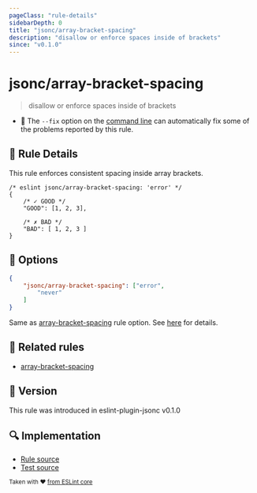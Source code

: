 ```yaml
---
pageClass: "rule-details"
sidebarDepth: 0
title: "jsonc/array-bracket-spacing"
description: "disallow or enforce spaces inside of brackets"
since: "v0.1.0"
---
```


# jsonc/array-bracket-spacing

> disallow or enforce spaces inside of brackets

- :wrench: The `--fix` option on the [command line](https://eslint.org/docs/user-guide/command-line-interface#fixing-problems) can automatically fix some of the problems reported by this rule.

## :book: Rule Details

This rule enforces consistent spacing inside array brackets.

<eslint-code-block fix>

<!-- eslint-skip -->

```json5
/* eslint jsonc/array-bracket-spacing: 'error' */
{
    /* ✓ GOOD */
    "GOOD": [1, 2, 3],

    /* ✗ BAD */
    "BAD": [ 1, 2, 3 ]
}
```

</eslint-code-block>

## :wrench: Options

```json
{
    "jsonc/array-bracket-spacing": ["error",
        "never"
    ]
}
```

Same as [array-bracket-spacing] rule option. See [here](https://eslint.org/docs/rules/array-bracket-spacing#options) for details.

## :couple: Related rules

- [array-bracket-spacing]

[array-bracket-spacing]: https://eslint.org/docs/rules/array-bracket-spacing

## :rocket: Version

This rule was introduced in eslint-plugin-jsonc v0.1.0

## :mag: Implementation

- [Rule source](https://github.com/ota-meshi/eslint-plugin-jsonc/blob/master/lib/rules/array-bracket-spacing.ts)
- [Test source](https://github.com/ota-meshi/eslint-plugin-jsonc/blob/master/tests/lib/rules/array-bracket-spacing.ts)

<sup>Taken with ❤️ [from ESLint core](https://eslint.org/docs/rules/array-bracket-spacing)</sup>
